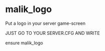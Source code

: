# malik_logo
Put a logo in your server game-screen


JUST GO TO YOUR SERVER.CFG AND WRITE

ensure malik_logo
